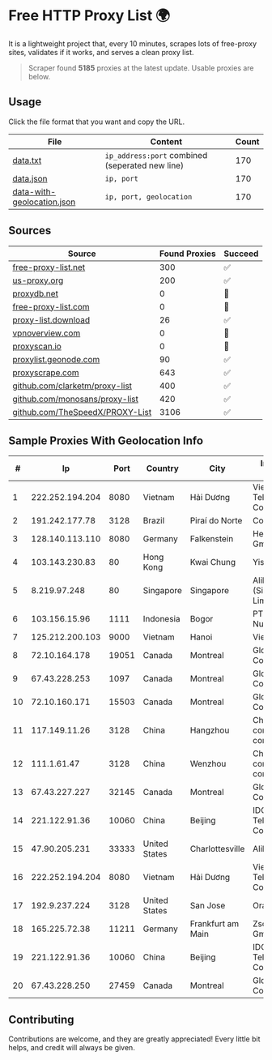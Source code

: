 
# Free HTTP Proxy List 🌍

It is a lightweight project that, every 10 minutes, scrapes lots of free-proxy sites, validates if it works, and serves a clean proxy list.


> Scraper found **5185** proxies at the latest update. Usable proxies are below.

## Usage

Click the file format that you want and copy the URL.


|File|Content|Count|
|----|-------|-----|
|[data.txt](https://raw.githubusercontent.com/themiralay/Proxy-List-World/master/data.txt)|`ip_address:port` combined (seperated new line)|170|
|[data.json](https://raw.githubusercontent.com/themiralay/Proxy-List-World/master/data.json)|`ip, port`|170|
|[data-with-geolocation.json](https://raw.githubusercontent.com/themiralay/Proxy-List-World/master/data-with-geolocation.json)|`ip, port, geolocation`|170|

## Sources

|Source|Found Proxies|Succeed|
|------|-------------|-------|
|[free-proxy-list.net](https://free-proxy-list.net)|300|✅|
|[us-proxy.org](https://www.us-proxy.org)|200|✅|
|[proxydb.net](http://proxydb.net)|0|🚫|
|[free-proxy-list.com](https://free-proxy-list.com/?page=&port=&type%5B%5D=http&type%5B%5D=https&up_time=0&search=Search)|0|🚫|
|[proxy-list.download](https://www.proxy-list.download/HTTP)|26|✅|
|[vpnoverview.com](https://vpnoverview.com/privacy/anonymous-browsing/free-proxy-servers)|0|🚫|
|[proxyscan.io](https://www.proxyscan.io)|0|🚫|
|[proxylist.geonode.com](https://proxylist.geonode.com/api/proxy-list?limit=300&page=1&sort_by=lastChecked&sort_type=desc&protocols=http,https)|90|✅|
|[proxyscrape.com](https://api.proxyscrape.com/v2/?request=displayproxies&protocol=http&timeout=10000&country=all&ssl=all&anonymity=all)|643|✅|
|[github.com/clarketm/proxy-list](https://raw.githubusercontent.com/clarketm/proxy-list/master/proxy-list-raw.txt)|400|✅|
|[github.com/monosans/proxy-list](https://raw.githubusercontent.com/monosans/proxy-list/main/proxies/http.txt)|420|✅|
|[github.com/TheSpeedX/PROXY-List](https://raw.githubusercontent.com/TheSpeedX/PROXY-List/master/http.txt)|3106|✅|


## Sample Proxies With Geolocation Info

|#|Ip|Port|Country|City|Internet Service Provider|
|-|--|----|-------|----|-------------------------|
|1|222.252.194.204|8080|Vietnam|Hải Dương|VietNam Post and Telecom Corporation|
|2|191.242.177.78|3128|Brazil|Piraí do Norte|Conect Telecom|
|3|128.140.113.110|8080|Germany|Falkenstein|Hetzner Online GmbH|
|4|103.143.230.83|80|Hong Kong|Kwai Chung|Yisu Cloud LTD|
|5|8.219.97.248|80|Singapore|Singapore|Alibaba Cloud (Singapore) Private Limited|
|6|103.156.15.96|1111|Indonesia|Bogor|PT Lintas Jaringan Nusantara|
|7|125.212.200.103|9000|Vietnam|Hanoi|Viettel Corporation|
|8|72.10.164.178|19051|Canada|Montreal|GloboTech Communications|
|9|67.43.228.253|1097|Canada|Montreal|GloboTech Communications|
|10|72.10.160.171|15503|Canada|Montreal|GloboTech Communications|
|11|117.149.11.26|3128|China|Hangzhou|China Mobile communications corporation|
|12|111.1.61.47|3128|China|Wenzhou|China Mobile communications corporation|
|13|67.43.227.227|32145|Canada|Montreal|GloboTech Communications|
|14|221.122.91.36|10060|China|Beijing|IDC, China Telecommunications Corporation|
|15|47.90.205.231|33333|United States|Charlottesville|Alibaba.com LLC|
|16|222.252.194.204|8080|Vietnam|Hải Dương|VietNam Post and Telecom Corporation|
|17|192.9.237.224|3128|United States|San Jose|Oracle Corporation|
|18|165.225.72.38|11211|Germany|Frankfurt am Main|Zscaler Switzerland GmbH|
|19|221.122.91.36|10060|China|Beijing|IDC, China Telecommunications Corporation|
|20|67.43.228.250|27459|Canada|Montreal|GloboTech Communications|



## Contributing

Contributions are welcome, and they are greatly appreciated! Every
little bit helps, and credit will always be given.

